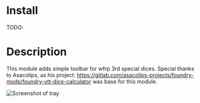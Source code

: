# Install

TODO: 

# Description

This module adds simple toolbar for wfrp 3rd special dices. Special thanks to Asacolips, as his project: https://gitlab.com/asacolips-projects/foundry-mods/foundry-vtt-dice-calculator was base for this module. 

![Screenshot of tray](//i.imgur.com/c54yUsr.png)
